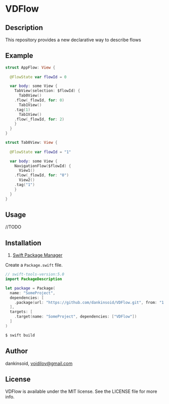 # VDFlow

## Description
This repository provides a new declarative way to describe flows
## Example
```swift
struct AppFlow: View {
  
  @FlowState var flowId = 0

  var body: some View {
    TabView(selection: $flowId) {
      Tab0View()
	.flow(_flowId, for: 0)
      Tab1View()
	.tag(1)
      Tab1View()
	.flow(_flowId, for: 2)
    }
  }
}

struct Tab0View: View {
  
  @FlowState var flowId = "1"

  var body: some View {
    NavigationFlow($flowId) {
      View1()
	.flow(_flowId, for: "0")
      View2()
	.tag("1")
    }
  }
}
```
## Usage
//TODO
## Installation

1. [Swift Package Manager](https://github.com/apple/swift-package-manager)

Create a `Package.swift` file.
```swift
// swift-tools-version:5.0
import PackageDescription

let package = Package(
  name: "SomeProject",
  dependencies: [
    .package(url: "https://github.com/dankinsoid/VDFlow.git", from: "1.35.0")
  ],
  targets: [
    .target(name: "SomeProject", dependencies: ["VDFlow"])
  ]
)
```
```ruby
$ swift build
```

## Author

dankinsoid, voidilov@gmail.com

## License

VDFlow is available under the MIT license. See the LICENSE file for more info.
